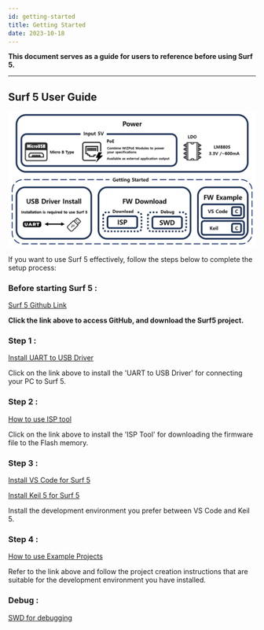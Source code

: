 ```yaml
---
id: getting-started
title: Getting Started
date: 2023-10-18
---
```


**This document serves as a guide for users to reference before using Surf 5.**

-----

## Surf 5 User Guide

<img src="/img/osh/surf5/surf5-gettingstarted.png" />

If you want to use Surf 5 effectively, follow the steps below to complete the setup process:

### Before starting Surf 5 :

[Surf 5 Github Link](https://github.com/Wiznet/W7500x-Surf5/tree/main)

**Click the link above to access GitHub, and download the Surf5 project.**

### Step 1 : 
[Install UART to USB Driver](install-usb-driver.md)

Click on the link above to install the 'UART to USB Driver' for connecting your PC to Surf 5.

### Step 2 : 
[How to use ISP tool](getting-started/flashing-surf5)

Click on the link above to install the 'ISP Tool' for downloading the firmware file to the Flash memory.


### Step 3 : 
[Install VS Code for Surf 5](install-vscode-guide.md)

[Install Keil 5 for Surf 5](install-keil-guide.md)

Install the development environment you prefer between VS Code and Keil 5.


### Step 4 : 
[How to use Example Projects](fw-examples.md)

Refer to the link above and follow the project creation instructions that are suitable for the development environment you have installed.


### Debug : 
[SWD for debugging](debugger-surf5.md)











